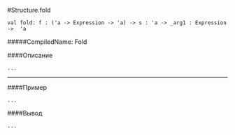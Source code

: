 #Structure.fold

	val fold: f : ('a -> Expression -> 'a) -> s : 'a -> _arg1 : Expression ->  'a


#####CompiledName: Fold


####Описание

    ...
    
----------

####Пример

    ...

####Вывод

    ...


